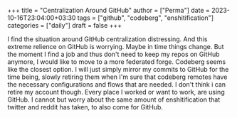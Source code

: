 +++
title = "Centralization Around GitHub"
author = ["Perma"]
date = 2023-10-16T23:04:00+03:30
tags = ["github", "codeberg", "enshitification"]
categories = ["daily"]
draft = false
+++

I find the situation around GitHub centralization distressing.
And this extreme relience on GitHub is worrying.
Maybe in time things change.
But the moment I find a job and thus don't need to keep my repos on GitHub anymore, I would like to move to a more federated forge.
Codeberg seems like the closest option.
I will just simply mirror my commits to GitHub for the time being, slowly retiring them when I'm sure that codeberg remotes have the necessary configurations and flows that are needed.
I don't think i can retire my account though. Every place I worked or want to work, are using GitHub.
I cannot but worry about the same amount of enshitification that twitter and reddit has taken, to also come for GitHub.
